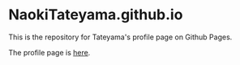 # NaokiTateyama.github.io

This is the repository for Tateyama's profile page on Github Pages.

The profile page is [here](https://naokitateyama.github.io/).
